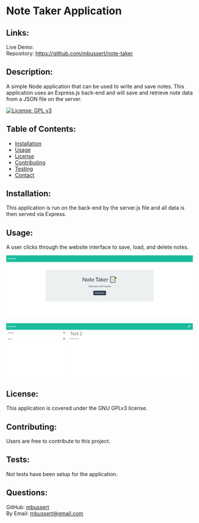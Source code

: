 # Note Taker Application

  ## Links:  

  Live Demo:   
  Repository: https://github.com/mbussert/note-taker  

  ## Description: 

  A simple Node application that can be used to write and save notes. This application uses an Express.js back-end and will save and retrieve note data from a JSON file on the server.

  [![License: GPL v3](https://img.shields.io/badge/License-GPLv3-blue.svg)](https://www.gnu.org/licenses/gpl-3.0) 


  ## Table of Contents: 

  * [Installation](#installation)
  * [Usage](#usage)
  * [License](#license)
  * [Contributing](#contributing)
  * [Testing](#tests)
  * [Contact](#contact)

  ## Installation: 

  This application is run on the back-end by the server.js file and all data is then served via Express.

  ## Usage: 

  A user clicks through the website interface to save, load, and delete notes.  

  ![App Running](./ss1.png)  

  ![App Running](./ss2.png)  

  ## License: 

  This application is covered under the GNU GPLv3 license.

  ## Contributing: 

  Users are free to contribute to this project.

  ## Tests: 

  Not tests have been setup for the application.

  ## Questions: 

  GitHub: [mbussert](https://github.com/mbussert)  
  By Email: [mbussert@gmail.com](mailto:mbussert@gmail.com)
